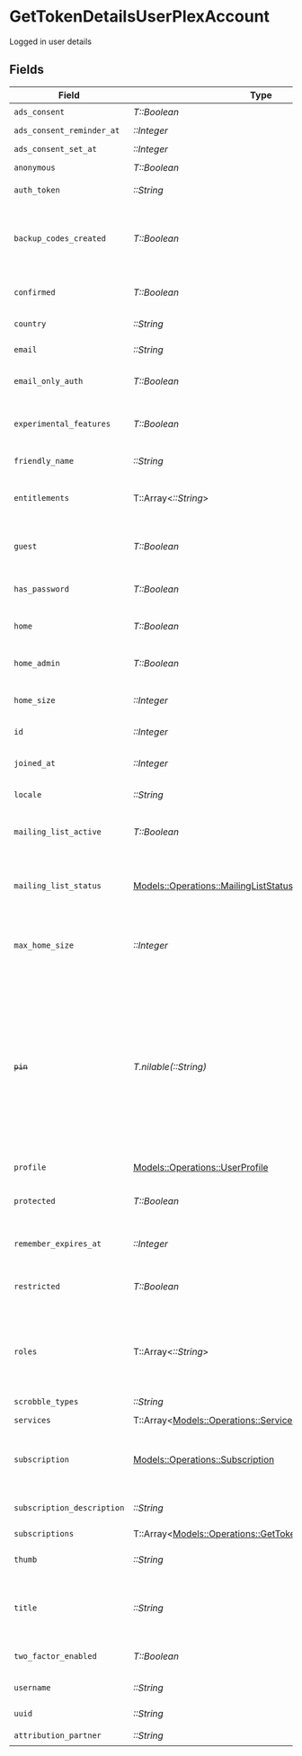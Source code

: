 # GetTokenDetailsUserPlexAccount

Logged in user details


## Fields

| Field                                                                                                                                                                 | Type                                                                                                                                                                  | Required                                                                                                                                                              | Description                                                                                                                                                           | Example                                                                                                                                                               |
| --------------------------------------------------------------------------------------------------------------------------------------------------------------------- | --------------------------------------------------------------------------------------------------------------------------------------------------------------------- | --------------------------------------------------------------------------------------------------------------------------------------------------------------------- | --------------------------------------------------------------------------------------------------------------------------------------------------------------------- | --------------------------------------------------------------------------------------------------------------------------------------------------------------------- |
| `ads_consent`                                                                                                                                                         | *T::Boolean*                                                                                                                                                          | :heavy_check_mark:                                                                                                                                                    | Unknown                                                                                                                                                               |                                                                                                                                                                       |
| `ads_consent_reminder_at`                                                                                                                                             | *::Integer*                                                                                                                                                           | :heavy_check_mark:                                                                                                                                                    | N/A                                                                                                                                                                   | 1556281940                                                                                                                                                            |
| `ads_consent_set_at`                                                                                                                                                  | *::Integer*                                                                                                                                                           | :heavy_check_mark:                                                                                                                                                    | N/A                                                                                                                                                                   | 1556281940                                                                                                                                                            |
| `anonymous`                                                                                                                                                           | *T::Boolean*                                                                                                                                                          | :heavy_check_mark:                                                                                                                                                    | Unknown                                                                                                                                                               |                                                                                                                                                                       |
| `auth_token`                                                                                                                                                          | *::String*                                                                                                                                                            | :heavy_check_mark:                                                                                                                                                    | The account token                                                                                                                                                     | CxoUzBTSV5hsxjTpFKaf                                                                                                                                                  |
| `backup_codes_created`                                                                                                                                                | *T::Boolean*                                                                                                                                                          | :heavy_check_mark:                                                                                                                                                    | If the two-factor authentication backup codes have been created                                                                                                       |                                                                                                                                                                       |
| `confirmed`                                                                                                                                                           | *T::Boolean*                                                                                                                                                          | :heavy_check_mark:                                                                                                                                                    | If the account has been confirmed                                                                                                                                     |                                                                                                                                                                       |
| `country`                                                                                                                                                             | *::String*                                                                                                                                                            | :heavy_check_mark:                                                                                                                                                    | The account country                                                                                                                                                   | US                                                                                                                                                                    |
| `email`                                                                                                                                                               | *::String*                                                                                                                                                            | :heavy_check_mark:                                                                                                                                                    | The account email address                                                                                                                                             | username@email.com                                                                                                                                                    |
| `email_only_auth`                                                                                                                                                     | *T::Boolean*                                                                                                                                                          | :heavy_check_mark:                                                                                                                                                    | If login with email only is enabled                                                                                                                                   |                                                                                                                                                                       |
| `experimental_features`                                                                                                                                               | *T::Boolean*                                                                                                                                                          | :heavy_check_mark:                                                                                                                                                    | If experimental features are enabled                                                                                                                                  |                                                                                                                                                                       |
| `friendly_name`                                                                                                                                                       | *::String*                                                                                                                                                            | :heavy_check_mark:                                                                                                                                                    | Your account full name                                                                                                                                                | friendlyUsername                                                                                                                                                      |
| `entitlements`                                                                                                                                                        | T::Array<*::String*>                                                                                                                                                  | :heavy_check_mark:                                                                                                                                                    | List of devices your allowed to use with this account                                                                                                                 |                                                                                                                                                                       |
| `guest`                                                                                                                                                               | *T::Boolean*                                                                                                                                                          | :heavy_check_mark:                                                                                                                                                    | If the account is a Plex Home guest user                                                                                                                              |                                                                                                                                                                       |
| `has_password`                                                                                                                                                        | *T::Boolean*                                                                                                                                                          | :heavy_check_mark:                                                                                                                                                    | If the account has a password                                                                                                                                         |                                                                                                                                                                       |
| `home`                                                                                                                                                                | *T::Boolean*                                                                                                                                                          | :heavy_check_mark:                                                                                                                                                    | If the account is a Plex Home user                                                                                                                                    |                                                                                                                                                                       |
| `home_admin`                                                                                                                                                          | *T::Boolean*                                                                                                                                                          | :heavy_check_mark:                                                                                                                                                    | If the account is the Plex Home admin                                                                                                                                 |                                                                                                                                                                       |
| `home_size`                                                                                                                                                           | *::Integer*                                                                                                                                                           | :heavy_check_mark:                                                                                                                                                    | The number of accounts in the Plex Home                                                                                                                               | 1                                                                                                                                                                     |
| `id`                                                                                                                                                                  | *::Integer*                                                                                                                                                           | :heavy_check_mark:                                                                                                                                                    | The Plex account ID                                                                                                                                                   | 13692262                                                                                                                                                              |
| `joined_at`                                                                                                                                                           | *::Integer*                                                                                                                                                           | :heavy_check_mark:                                                                                                                                                    | Unix epoch datetime in seconds                                                                                                                                        | 1556281940                                                                                                                                                            |
| `locale`                                                                                                                                                              | *::String*                                                                                                                                                            | :heavy_check_mark:                                                                                                                                                    | The account locale                                                                                                                                                    |                                                                                                                                                                       |
| `mailing_list_active`                                                                                                                                                 | *T::Boolean*                                                                                                                                                          | :heavy_check_mark:                                                                                                                                                    | If you are subscribed to the Plex newsletter                                                                                                                          |                                                                                                                                                                       |
| `mailing_list_status`                                                                                                                                                 | [Models::Operations::MailingListStatus](../../models/operations/mailingliststatus.md)                                                                                 | :heavy_check_mark:                                                                                                                                                    | Your current mailing list status (active or unsubscribed)                                                                                                             | active                                                                                                                                                                |
| `max_home_size`                                                                                                                                                       | *::Integer*                                                                                                                                                           | :heavy_check_mark:                                                                                                                                                    | The maximum number of accounts allowed in the Plex Home                                                                                                               | 15                                                                                                                                                                    |
| ~~`pin`~~                                                                                                                                                             | *T.nilable(::String)*                                                                                                                                                 | :heavy_minus_sign:                                                                                                                                                    | : warning: ** DEPRECATED **: This will be removed in a future release, please migrate away from it as soon as possible.<br/><br/>[Might be removed] The hashed Plex Home PIN  |                                                                                                                                                                       |
| `profile`                                                                                                                                                             | [Models::Operations::UserProfile](../../models/operations/userprofile.md)                                                                                             | :heavy_check_mark:                                                                                                                                                    | N/A                                                                                                                                                                   |                                                                                                                                                                       |
| `protected`                                                                                                                                                           | *T::Boolean*                                                                                                                                                          | :heavy_check_mark:                                                                                                                                                    | If the account has a Plex Home PIN enabled                                                                                                                            |                                                                                                                                                                       |
| `remember_expires_at`                                                                                                                                                 | *::Integer*                                                                                                                                                           | :heavy_check_mark:                                                                                                                                                    | Unix epoch datetime in seconds                                                                                                                                        | 1556281940                                                                                                                                                            |
| `restricted`                                                                                                                                                          | *T::Boolean*                                                                                                                                                          | :heavy_check_mark:                                                                                                                                                    | If the account is a Plex Home managed user                                                                                                                            |                                                                                                                                                                       |
| `roles`                                                                                                                                                               | T::Array<*::String*>                                                                                                                                                  | :heavy_minus_sign:                                                                                                                                                    | [Might be removed] List of account roles. Plexpass membership listed here                                                                                             |                                                                                                                                                                       |
| `scrobble_types`                                                                                                                                                      | *::String*                                                                                                                                                            | :heavy_check_mark:                                                                                                                                                    | Unknown                                                                                                                                                               |                                                                                                                                                                       |
| `services`                                                                                                                                                            | T::Array<[Models::Operations::Services](../../models/operations/services.md)>                                                                                         | :heavy_check_mark:                                                                                                                                                    | N/A                                                                                                                                                                   |                                                                                                                                                                       |
| `subscription`                                                                                                                                                        | [Models::Operations::Subscription](../../models/operations/subscription.md)                                                                                           | :heavy_check_mark:                                                                                                                                                    | If the account’s Plex Pass subscription is active                                                                                                                     |                                                                                                                                                                       |
| `subscription_description`                                                                                                                                            | *::String*                                                                                                                                                            | :heavy_check_mark:                                                                                                                                                    | Description of the Plex Pass subscription                                                                                                                             |                                                                                                                                                                       |
| `subscriptions`                                                                                                                                                       | T::Array<[Models::Operations::GetTokenDetailsSubscription](../../models/operations/gettokendetailssubscription.md)>                                                   | :heavy_minus_sign:                                                                                                                                                    | N/A                                                                                                                                                                   |                                                                                                                                                                       |
| `thumb`                                                                                                                                                               | *::String*                                                                                                                                                            | :heavy_check_mark:                                                                                                                                                    | URL of the account thumbnail                                                                                                                                          | https://plex.tv/users/a4f43c1ebfde43a5/avatar?c=8372075101                                                                                                            |
| `title`                                                                                                                                                               | *::String*                                                                                                                                                            | :heavy_check_mark:                                                                                                                                                    | The title of the account (username or friendly name)                                                                                                                  | UsernameTitle                                                                                                                                                         |
| `two_factor_enabled`                                                                                                                                                  | *T::Boolean*                                                                                                                                                          | :heavy_check_mark:                                                                                                                                                    | If two-factor authentication is enabled                                                                                                                               |                                                                                                                                                                       |
| `username`                                                                                                                                                            | *::String*                                                                                                                                                            | :heavy_check_mark:                                                                                                                                                    | The account username                                                                                                                                                  | Username                                                                                                                                                              |
| `uuid`                                                                                                                                                                | *::String*                                                                                                                                                            | :heavy_check_mark:                                                                                                                                                    | The account UUID                                                                                                                                                      | dae343c1f45beb4f                                                                                                                                                      |
| `attribution_partner`                                                                                                                                                 | *::String*                                                                                                                                                            | :heavy_check_mark:                                                                                                                                                    | N/A                                                                                                                                                                   | <nil>                                                                                                                                                                 |